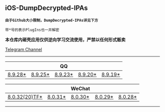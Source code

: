 ## iOS-DumpDecrypted-IPAs

**`由于Github大小限制，DumpDecrypted-IPAs详见下方`**

`带*号的表示PlugIns也一并解密`

**本仓库内砸壳应用仅供逆向学习交流使用，严禁以任何形式贩卖**

[Telegram Channel](https://t.me/IPAPatch)

---

|||QQ|||
| --- | --- | --- | --- | --- |
|[8.9.28*](https://share.initnil.com/d/DumpDecrypted/QQ/QQ_8.9.28_dump.ipa?sign=Zll_5yPa5UfFqQhWcaBs9H87aaKdGwV9Y1jv50tovWI=:0)|[8.9.25*](https://share.initnil.com/d/DumpDecrypted/QQ/QQ_8.9.25_dump.ipa?sign=b6FjGzIrE_AvQPxQ5PF0NFXrzWGmSzPQIf3jrELYmxY=:0)|[8.9.23*](https://share.initnil.com/d/DumpDecrypted/QQ/QQ_8.9.23_dump.ipa?sign=Zmr4CDGXn2sgoii8cqrBKue5_oRXhOnGJjlqNGCPuGQ=:0)|[8.9.20*](https://share.initnil.com/d/DumpDecrypted/QQ/QQ_8.9.20_dump.ipa?sign=wMMMK_pKyDAQ7RCT4nACCGOpV8DByBZju3ay6UtsvTg=:0)|[8.9.19*](https://share.initnil.com/d/DumpDecrypted/QQ/QQ_8.9.19_dump.ipa?sign=Fvs9JE8fJNuKvaXh515JwlrSH0OqIyXIZMq5Hg4IJEs=:0)|

|||WeChat|||
| --- | --- | --- | --- | --- |
|[8.0.32(20)TF*](https://share.initnil.com/d/DumpDecrypted/WeChat/WeChat_8.0.32(20)TF_dump.ipa?sign=0glPzIGgeW2w2s3Npvqp-HfuVCHi7gGLPT7ouhWqvHE=:0)|[8.0.31*](https://share.initnil.com/d/DumpDecrypted/WeChat/WeChat_8.0.31_dump.ipa?sign=OHDFIEBBqgTa2ybQEDhm9YXiSy8F6W4mA_tVxcYTksg=:0)|[8.0.30*](https://share.initnil.com/d/DumpDecrypted/WeChat/WeChat_8.0.30_dump.ipa?sign=CEvmq1NJXKdtXNd7vcLOqZpHVlFZzgkvZ4LUyFOvccw=:0)|[8.0.29*](https://share.initnil.com/d/DumpDecrypted/WeChat/WeChat_8.0.29_dump.ipa?sign=AsKSqAvtjeSZeTEAg0i2udg4YyoQYS9Y-_GQkVKSXps=:0)|[8.0.28*](https://share.initnil.com/d/DumpDecrypted/WeChat/WeChat_8.0.28_dump.ipa?sign=Ph7ghJcuaabDF2WX0L9bbho02kmsX1dgD76DO-jfFNc=:0)|

---
